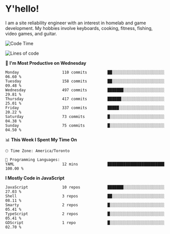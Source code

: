 # Y'hello!
I am a site reliability engineer with an interest in homelab and game development.
My hobbies involve keyboards, cooking, fitness, fishing, video games, and guitar.

<!--START_SECTION:waka-->
![Code Time](http://img.shields.io/badge/Code%20Time-94%20hrs%2054%20mins-blue)

![Lines of code](https://img.shields.io/badge/From%20Hello%20World%20I%27ve%20Written-3.2%20million%20lines%20of%20code-blue)

📅 **I'm Most Productive on Wednesday** 

```text
Monday                   110 commits         ██░░░░░░░░░░░░░░░░░░░░░░░   06.60 % 
Tuesday                  158 commits         ██░░░░░░░░░░░░░░░░░░░░░░░   09.48 % 
Wednesday                497 commits         ███████░░░░░░░░░░░░░░░░░░   29.81 % 
Thursday                 417 commits         ██████░░░░░░░░░░░░░░░░░░░   25.01 % 
Friday                   337 commits         █████░░░░░░░░░░░░░░░░░░░░   20.22 % 
Saturday                 73 commits          █░░░░░░░░░░░░░░░░░░░░░░░░   04.38 % 
Sunday                   75 commits          █░░░░░░░░░░░░░░░░░░░░░░░░   04.50 % 
```


📊 **This Week I Spent My Time On** 

```text
🕑︎ Time Zone: America/Toronto

💬 Programming Languages: 
YAML                     12 mins             █████████████████████████   100.00 % 
```

**I Mostly Code in JavaScript** 

```text
JavaScript               10 repos            ███████░░░░░░░░░░░░░░░░░░   27.03 % 
Shell                    3 repos             ██░░░░░░░░░░░░░░░░░░░░░░░   08.11 % 
Smarty                   2 repos             █░░░░░░░░░░░░░░░░░░░░░░░░   05.41 % 
TypeScript               2 repos             █░░░░░░░░░░░░░░░░░░░░░░░░   05.41 % 
GDScript                 1 repo              █░░░░░░░░░░░░░░░░░░░░░░░░   02.70 % 
```




<!--END_SECTION:waka-->

